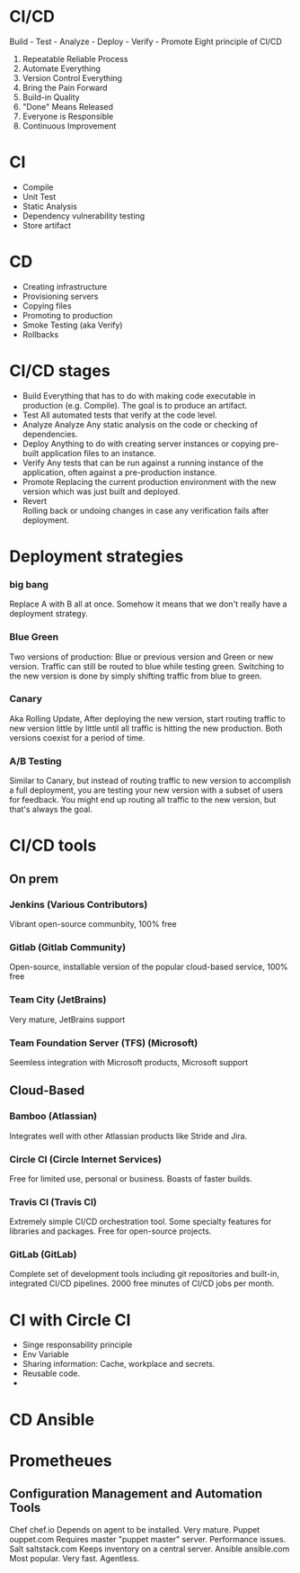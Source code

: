
# CI/CD
Build - Test - Analyze - Deploy - Verify - Promote
Eight principle of CI/CD
1. Repeatable Reliable Process
2. Automate Everything
3. Version Control Everything
4. Bring the Pain Forward
5. Build-in Quality
6. "Done" Means Released
7. Everyone is Responsible
8. Continuous Improvement

# CI
- Compile
- Unit Test
- Static Analysis
- Dependency vulnerability testing
- Store artifact

# CD
- Creating infrastructure
- Provisioning servers
- Copying files
- Promoting to production
- Smoke Testing (aka Verify)
- Rollbacks

# CI/CD stages
- Build
Everything that has to do with making code executable in production (e.g. Compile). The goal is to produce an artifact.
- Test
All automated tests that verify at the code level.
- Analyze
Analyze	Any static analysis on the code or checking of dependencies.
- Deploy
Anything to do with creating server instances or copying pre-built application files to an instance.
- Verify
Any tests that can be run against a running instance of the application, often against a pre-production instance.
- Promote
Replacing the current production environment with the new version which was just built and deployed.
- Revert	
Rolling back or undoing changes in case any verification fails after deployment.

# Deployment strategies
### big bang
Replace A with B all at once. Somehow it means that we don't really have a deployment strategy.
### Blue Green
Two versions of production: Blue or previous version and Green or new version. Traffic can still be routed to blue while testing green. Switching to the new version is done by simply shifting traffic from blue to green.
### Canary
Aka Rolling Update, After deploying the new version, start routing traffic to new version little by little until all traffic is hitting the new production. Both versions coexist for a period of time.
### A/B Testing
Similar to Canary, but instead of routing traffic to new version to accomplish a full deployment, you are testing your new version with a subset of users for feedback. You might end up routing all traffic to the new version, but that's always the goal.

# CI/CD tools
## On prem
### Jenkins	 (Various Contributors)
Vibrant open-source communbity, 100% free
### Gitlab (Gitlab Community)		
Open-source, installable version of the popular cloud-based service, 100% free
### Team City	(JetBrains)
Very mature, JetBrains support
### Team Foundation Server (TFS)	(Microsoft)	
Seemless integration with Microsoft products, Microsoft support
## Cloud-Based
### Bamboo	(Atlassian)	
Integrates well with other Atlassian products like Stride and Jira.
### Circle CI	(Circle Internet Services)	
Free for limited use, personal or business. Boasts of faster builds.
### Travis CI	(Travis CI)	
Extremely simple CI/CD orchestration tool. Some specialty features for libraries and packages. Free for open-source projects.
### GitLab	(GitLab)	
Complete set of development tools including git repositories and built-in, integrated CI/CD pipelines. 2000 free minutes of CI/CD jobs per month.

# CI with Circle CI
- Singe responsability principle
- Env Variable
- Sharing information: Cache, workplace and secrets.
- Reusable code.
- 

# CD Ansible

# Prometheues

## Configuration Management and Automation Tools
Chef	chef.io	Depends on agent to be installed. Very mature.
Puppet	ouppet.com	Requires master "puppet master" server. Performance issues.
Salt	saltstack.com	Keeps inventory on a central server.
Ansible	ansible.com	Most popular. Very fast. Agentless.